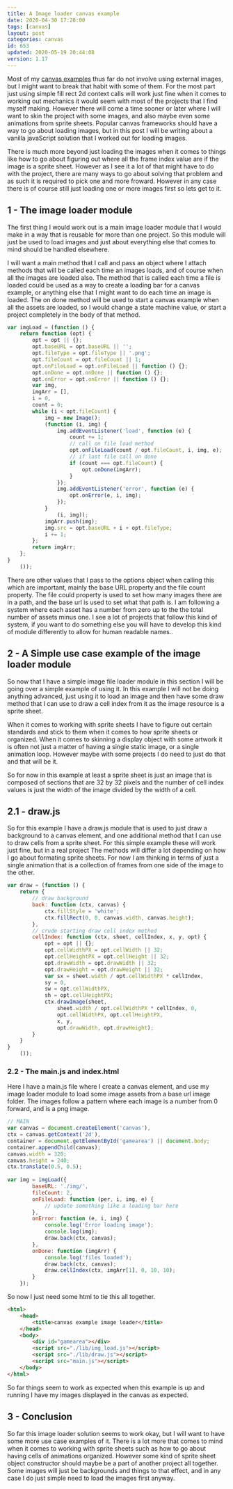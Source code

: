 ```yaml
---
title: A Image loader canvas example
date: 2020-04-30 17:28:00
tags: [canvas]
layout: post
categories: canvas
id: 653
updated: 2020-05-19 20:44:08
version: 1.17
---
```


Most of my [canvas examples](/2020/03/23/canvas-example/) thus far do not involve using external images, but I might want to break that habit with some of them. For the most part just using simple fill rect 2d context calls will work just fine when it comes to working out mechanics it would seem with most of the projects that I find myself making. However there will come a time sooner or later where I will want to skin the project with some images, and also maybe even some animations from sprite sheets. Popular canvas frameworks should have a way to go about loading images, but in this post I will be writing about a vanilla javaScript solution that I worked out for loading images.

There is much more beyond just loading the images when it comes to things like how to go about figuring out where all the frame index value are if the image is a sprite sheet. However as I see it a lot of that might have to do with the project, there are many ways to go about solving that problem and as such it is required to pick one and more froward. However in any case there is of course still just loading one or more images first so lets get to it.

<!-- more -->

## 1 - The image loader module

The first thing I would work out is a main image loader module that I would make in a way that is reusable for more than one project. So this module will just be used to load images and just about everything else that comes to mind should be handled elsewhere.

I will want a main method that I call and pass an object where I attach methods that will be called each time an images loads, and of course when all the images are loaded also. The method that is called each time a file is loaded could be used as a way to create a loading bar for a canvas example, or anything else that I might want to do each time an image is loaded. The on done method will be used to start a canvas example when all the assets are loaded, so I would change a state machine value, or start a project completely in the body of that method.

```js
var imgLoad = (function () {
    return function (opt) {
        opt = opt || {};
        opt.baseURL = opt.baseURL || '';
        opt.fileType = opt.fileType || '.png';
        opt.fileCount = opt.fileCount || 1;
        opt.onFileLoad = opt.onFileLoad || function () {};
        opt.onDone = opt.onDone || function () {};
        opt.onError = opt.onError || function () {};
        var img,
        imgArr = [],
        i = 0,
        count = 0;
        while (i < opt.fileCount) {
            img = new Image();
            (function (i, img) {
                img.addEventListener('load', function (e) {
                    count += 1;
                    // call on file load method
                    opt.onFileLoad(count / opt.fileCount, i, img, e);
                    // if last file call on done
                    if (count === opt.fileCount) {
                        opt.onDone(imgArr);
                    }
                });
                img.addEventListener('error', function (e) {
                    opt.onError(e, i, img);
                });
            }
                (i, img));
            imgArr.push(img);
            img.src = opt.baseURL + i + opt.fileType;
            i += 1;
        };
        return imgArr;
    };
}
    ());
```

There are other values that I pass to the options object when calling this which are important, mainly the base URL property and the file count property. The file could property is used to set how many images there are in a path, and the base url is used to set what that path is. I am following a system where each asset has a number from zero up to the the total number of assets minus one. I see a lot of projects that follow this kind of system, if you want to do something else you will have to develop this kind of module differently to allow for human readable names..

## 2 - A Simple use case example of the image loader module

So now that I have a simple image file loader module in this section I will be going over a simple example of using it. In this example I will not be doing anything advanced, just using it to load an image and then have some draw method that I can use to draw a cell index from it as the image resource is a sprite sheet.

When it comes to working with sprite sheets I have to figure out certain standards and stick to them when it comes to how sprite sheets or organized. When it comes to skinning a display object with some artwork it is often not just a matter of having a single static image, or a single animation loop. However maybe with some projects I do need to just do that and that will be it. 

So for now in this example at least a sprite sheet is just an image that is composed of sections that are 32 by 32 pixels and the number of cell index values is just the width of the image divided by the width of a cell.

## 2.1 - draw.js

So for this example I have a draw.js module that is used to just draw a background to a canvas element, and one additional method that I can use to draw cells from a sprite sheet. For this simple example these will work just fine, but in a real project The methods will differ a lot depending on how I go about formating sprite sheets. For now I am thinking in terms of just a single animation that is a collection of frames from one side of the image to the other.

```js
var draw = (function () {
    return {
        // draw background
        back: function (ctx, canvas) {
            ctx.fillStyle = 'white';
            ctx.fillRect(0, 0, canvas.width, canvas.height);
        },
        // crude starting draw cell index method
        cellIndex: function (ctx, sheet, cellIndex, x, y, opt) {
            opt = opt || {};
            opt.cellWidthPX = opt.cellWidth || 32;
            opt.cellHeightPX = opt.cellHeight || 32;
            opt.drawWidth = opt.drawWidth || 32;
            opt.drawHeight = opt.drawHeight || 32;
            var sx = sheet.width / opt.cellWidthPX * cellIndex,
            sy = 0,
            sw = opt.cellWidthPX,
            sh = opt.cellHeightPX;
            ctx.drawImage(sheet,
                sheet.width / opt.cellWidthPX * cellIndex, 0,
                opt.cellWidthPX, opt.cellHeightPX,
                x, y,
                opt.drawWidth, opt.drawHeight);
        }
    }
}
    ());
```

### 2.2 - The main.js and index.html

Here I have a main.js file where I create a canvas element, and use my image loader module to load some image assets from a base url image folder. The images follow a pattern where each image is a number from 0 forward, and is a png image.

```js
// MAIN
var canvas = document.createElement('canvas'),
ctx = canvas.getContext('2d'),
container = document.getElementById('gamearea') || document.body;
container.appendChild(canvas);
canvas.width = 320;
canvas.height = 240;
ctx.translate(0.5, 0.5);
 
var img = imgLoad({
        baseURL: './img/',
        fileCount: 2,
        onFileLoad: function (per, i, img, e) {
            // update something like a loading bar here
        },
        onError: function (e, i, img) {
            console.log('Error loading image');
            console.log(img);
            draw.back(ctx, canvas);
        },
        onDone: function (imgArr) {
            console.log('files loaded');
            draw.back(ctx, canvas);
            draw.cellIndex(ctx, imgArr[1], 0, 10, 10);
        }
    });
```

So now I just need some html to tie this all together.

```html
<html>
    <head>
        <title>canvas example image loader</title>
    </head>
    <body>
        <div id="gamearea"></div>
        <script src="./lib/img_load.js"></script>
        <script src="./lib/draw.js"></script>
        <script src="main.js"></script>
    </body>
</html>
```

So far things seem to work as expected when this example is up and running I have my images displayed in the canvas as expected.


## 3 - Conclusion

So far this image loader solution seems to work okay, but I will want to have some more use case examples of it. There is a lot more that comes to mind when it comes to working with sprite sheets such as how to go about having cells of animations organized. However some kind of sprite sheet object constructor should maybe be a part of another project all together. Some images will just be backgrounds and things to that effect, and in any case I do just simple need to load the images first anyway.